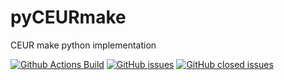 # pyCEURmake
CEUR make python implementation

[![Github Actions Build](https://github.com/WolfgangFahl/pyCEURmake/workflows/Build/badge.svg?branch=main)](https://github.com/WolfgangFahl/pyCEURmake/actions?query=workflow%3ABuild+branch%3Amain)
[![GitHub issues](https://img.shields.io/github/issues/WolfgangFahl/pyCEURmake.svg)](https://github.com/WolfgangFahl/pyCEURmake/issues)
[![GitHub closed issues](https://img.shields.io/github/issues-closed/WolfgangFahl/pyCEURmake.svg)](https://github.com/WolfgangFahl/pyCEURmake/issues/?q=is%3Aissue+is%3Aclosed)
